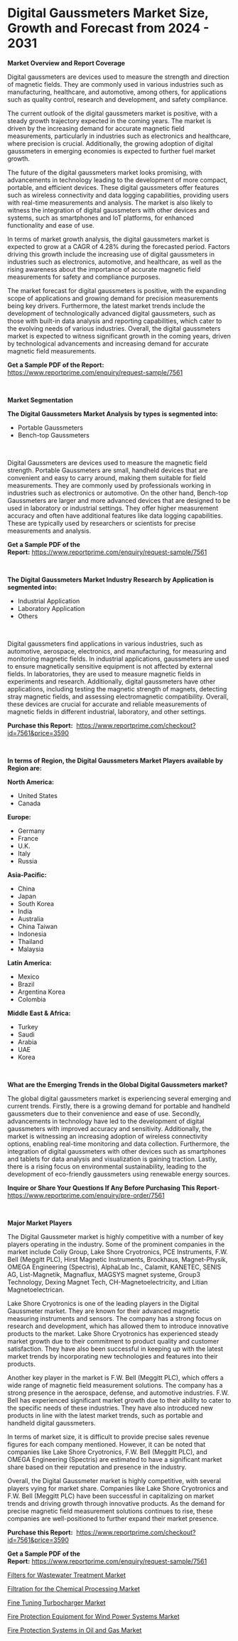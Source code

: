 <p><h1>Digital Gaussmeters Market Size, Growth and Forecast from 2024 - 2031</h1></p><p><strong>Market Overview and Report Coverage</strong></p>
<p><p>Digital gaussmeters are devices used to measure the strength and direction of magnetic fields. They are commonly used in various industries such as manufacturing, healthcare, and automotive, among others, for applications such as quality control, research and development, and safety compliance.</p><p>The current outlook of the digital gaussmeters market is positive, with a steady growth trajectory expected in the coming years. The market is driven by the increasing demand for accurate magnetic field measurements, particularly in industries such as electronics and healthcare, where precision is crucial. Additionally, the growing adoption of digital gaussmeters in emerging economies is expected to further fuel market growth.</p><p>The future of the digital gaussmeters market looks promising, with advancements in technology leading to the development of more compact, portable, and efficient devices. These digital gaussmeters offer features such as wireless connectivity and data logging capabilities, providing users with real-time measurements and analysis. The market is also likely to witness the integration of digital gaussmeters with other devices and systems, such as smartphones and IoT platforms, for enhanced functionality and ease of use.</p><p>In terms of market growth analysis, the digital gaussmeters market is expected to grow at a CAGR of 4.28% during the forecasted period. Factors driving this growth include the increasing use of digital gaussmeters in industries such as electronics, automotive, and healthcare, as well as the rising awareness about the importance of accurate magnetic field measurements for safety and compliance purposes.</p><p>The market forecast for digital gaussmeters is positive, with the expanding scope of applications and growing demand for precision measurements being key drivers. Furthermore, the latest market trends include the development of technologically advanced digital gaussmeters, such as those with built-in data analysis and reporting capabilities, which cater to the evolving needs of various industries. Overall, the digital gaussmeters market is expected to witness significant growth in the coming years, driven by technological advancements and increasing demand for accurate magnetic field measurements.</p></p>
<p><strong>Get a Sample PDF of the Report:</strong> <a href="https://www.reportprime.com/enquiry/request-sample/7561">https://www.reportprime.com/enquiry/request-sample/7561</a></p>
<p>&nbsp;</p>
<p><strong>Market Segmentation</strong></p>
<p><strong>The Digital Gaussmeters Market Analysis by types is segmented into:</strong></p>
<p><ul><li>Portable Gaussmeters</li><li>Bench-top Gaussmeters</li></ul></p>
<p>&nbsp;</p>
<p><p>Digital Gaussmeters are devices used to measure the magnetic field strength. Portable Gaussmeters are small, handheld devices that are convenient and easy to carry around, making them suitable for field measurements. They are commonly used by professionals working in industries such as electronics or automotive. On the other hand, Bench-top Gaussmeters are larger and more advanced devices that are designed to be used in laboratory or industrial settings. They offer higher measurement accuracy and often have additional features like data logging capabilities. These are typically used by researchers or scientists for precise measurements and analysis.</p></p>
<p><strong>Get a Sample PDF of the Report:</strong>&nbsp;<a href="https://www.reportprime.com/enquiry/request-sample/7561">https://www.reportprime.com/enquiry/request-sample/7561</a></p>
<p>&nbsp;</p>
<p><strong>The Digital Gaussmeters Market Industry Research by Application is segmented into:</strong></p>
<p><ul><li>Industrial Application</li><li>Laboratory Application</li><li>Others</li></ul></p>
<p>&nbsp;</p>
<p><p>Digital gaussmeters find applications in various industries, such as automotive, aerospace, electronics, and manufacturing, for measuring and monitoring magnetic fields. In industrial applications, gaussmeters are used to ensure magnetically sensitive equipment is not affected by external fields. In laboratories, they are used to measure magnetic fields in experiments and research. Additionally, digital gaussmeters have other applications, including testing the magnetic strength of magnets, detecting stray magnetic fields, and assessing electromagnetic compatibility. Overall, these devices are crucial for accurate and reliable measurements of magnetic fields in different industrial, laboratory, and other settings.</p></p>
<p><strong>Purchase this Report:</strong>&nbsp; <a href="https://www.reportprime.com/checkout?id=7561&price=3590">https://www.reportprime.com/checkout?id=7561&price=3590</a></p>
<p>&nbsp;</p>
<p><strong>In terms of Region, the Digital Gaussmeters Market Players available by Region are:</strong></p>
<p>
    <p> <strong> North America: </strong>
        <ul>
            <li>United States</li>
            <li>Canada</li>
        </ul>
        </p> 
    <p> <strong> Europe: </strong>
        <ul>
            <li>Germany</li>
            <li>France</li>
            <li>U.K.</li>
            <li>Italy</li>
            <li>Russia</li>
        </ul>
        </p> 
    <p> <strong> Asia-Pacific: </strong>
        <ul>
            <li>China</li>
            <li>Japan</li>
            <li>South Korea</li>
            <li>India</li>
            <li>Australia</li>
            <li>China Taiwan</li>
            <li>Indonesia</li>
            <li>Thailand</li>
            <li>Malaysia</li>
        </ul>
        </p> 
    <p> <strong> Latin America: </strong>
        <ul>
            <li>Mexico</li>
            <li>Brazil</li>
            <li>Argentina Korea</li>
            <li>Colombia</li>
        </ul>
        </p> 
    <p> <strong> Middle East & Africa: </strong>
        <ul>
            <li>Turkey</li>
            <li>Saudi</li>
            <li>Arabia</li>
            <li>UAE</li>
            <li>Korea</li>
        </ul>
    </p>
    </p>
<p>&nbsp;</p>
<p><strong>What are the Emerging Trends in the Global Digital Gaussmeters market?</strong></p>
<p><p>The global digital gaussmeters market is experiencing several emerging and current trends. Firstly, there is a growing demand for portable and handheld gaussmeters due to their convenience and ease of use. Secondly, advancements in technology have led to the development of digital gaussmeters with improved accuracy and sensitivity. Additionally, the market is witnessing an increasing adoption of wireless connectivity options, enabling real-time monitoring and data collection. Furthermore, the integration of digital gaussmeters with other devices such as smartphones and tablets for data analysis and visualization is gaining traction. Lastly, there is a rising focus on environmental sustainability, leading to the development of eco-friendly gaussmeters using renewable energy sources.</p></p>
<p><strong>Inquire or Share Your Questions If Any Before Purchasing This Report</strong>- <a href="https://www.reportprime.com/enquiry/pre-order/7561">https://www.reportprime.com/enquiry/pre-order/7561</a></p>
<p>&nbsp;</p>
<p><strong>Major Market Players</strong></p>
<p><p>The Digital Gaussmeter market is highly competitive with a number of key players operating in the industry. Some of the prominent companies in the market include Coliy Group, Lake Shore Cryotronics, PCE Instruments, F.W. Bell (Meggitt PLC), Hirst Magnetic Instruments, Brockhaus, Magnet-Physik, OMEGA Engineering (Spectris), AlphaLab Inc., Calamit, KANETEC, SENIS AG, List-Magnetik, Magnaflux, MAGSYS magnet systeme, Group3 Technology, Dexing Magnet Tech, CH-Magnetoelectricity, and Litian Magnetoelectrican.</p><p>Lake Shore Cryotronics is one of the leading players in the Digital Gaussmeter market. They are known for their advanced magnetic measuring instruments and sensors. The company has a strong focus on research and development, which has allowed them to introduce innovative products to the market. Lake Shore Cryotronics has experienced steady market growth due to their commitment to product quality and customer satisfaction. They have also been successful in keeping up with the latest market trends by incorporating new technologies and features into their products.</p><p>Another key player in the market is F.W. Bell (Meggitt PLC), which offers a wide range of magnetic field measurement solutions. The company has a strong presence in the aerospace, defense, and automotive industries. F.W. Bell has experienced significant market growth due to their ability to cater to the specific needs of these industries. They have also introduced new products in line with the latest market trends, such as portable and handheld digital gaussmeters.</p><p>In terms of market size, it is difficult to provide precise sales revenue figures for each company mentioned. However, it can be noted that companies like Lake Shore Cryotronics, F.W. Bell (Meggitt PLC), and OMEGA Engineering (Spectris) are estimated to have a significant market share based on their reputation and presence in the industry.</p><p>Overall, the Digital Gaussmeter market is highly competitive, with several players vying for market share. Companies like Lake Shore Cryotronics and F.W. Bell (Meggitt PLC) have been successful in capitalizing on market trends and driving growth through innovative products. As the demand for precise magnetic field measurement solutions continues to rise, these companies are well-positioned to further expand their market presence.</p></p>
<p><strong>Purchase this Report:</strong>&nbsp;&nbsp;<a href="https://www.reportprime.com/checkout?id=7561&price=3590">https://www.reportprime.com/checkout?id=7561&price=3590</a></p>
<p></p>
<p><strong>Get a Sample PDF of the Report:</strong>&nbsp;<a href="https://www.reportprime.com/enquiry/request-sample/7561">https://www.reportprime.com/enquiry/request-sample/7561</a></p>
<p><p><a href="https://github.com/guneycigdem35/Market-Research-Report-List-1/blob/main/filters-for-wastewater-treatment-market.md">Filters for Wastewater Treatment Market</a></p><p><a href="https://github.com/mharielmesa/Market-Research-Report-List-1/blob/main/filtration-for-the-chemical-processing-market.md">Filtration for the Chemical Processing Market</a></p><p><a href="https://github.com/changoleonlaverguenzanoexiste/Market-Research-Report-List-1/blob/main/fine-tuning-turbocharger-market.md">Fine Tuning Turbocharger Market</a></p><p><a href="https://github.com/wwwkeltoum/Market-Research-Report-List-1/blob/main/fire-protection-equipment-for-wind-power-systems-market.md">Fire Protection Equipment for Wind Power Systems Market</a></p><p><a href="https://github.com/nicoletavirag/Market-Research-Report-List-1/blob/main/fire-protection-systems-in-oil-and-gas-market.md">Fire Protection Systems in Oil and Gas Market</a></p></p>